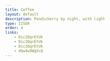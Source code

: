 ```yaml
---
title: Coffee
layout: default
description: Pondicherry by night, with light
type: IISER
order: 4
links:
    - Dic2QqrEtUk
    - Dic2QqrEtUk
    - Dic2QqrEtUk
    - dQw4w9WgXcQ
---
```

